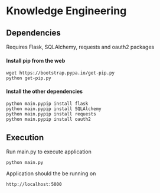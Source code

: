 # Knowledge Engineering

## Dependencies
Requires Flask, SQLAlchemy, requests and oauth2 packages

#### Install pip from the web

    wget https://bootstrap.pypa.io/get-pip.py
    python get-pip.py

#### Install the other dependencies

    python main.pypip install flask
    python main.pypip install SQLAlchemy
    python main.pypip install requests
    python main.pypip install oauth2

## Execution
Run main.py to execute application

    python main.py
    
Application should the be running on 

    http://localhost:5000
